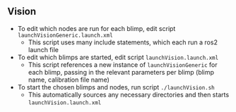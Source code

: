 ## Vision
- To edit which nodes are run for each blimp, edit script ```launchVisionGeneric.launch.xml```
    - This script uses many include statements, which each run a ros2 launch file
- To edit which blimps are started, edit script ```launchVision.launch.xml```
    - This script references a new instance of ```launchVisionGeneric``` for each blimp, passing in the relevant parameters per blimp (blimp name, calibration file name)
- To start the chosen blimps and nodes, run script ```./launchVision.sh```
    - This automatically sources any necessary directories and then starts ```launchVision.launch.xml```
